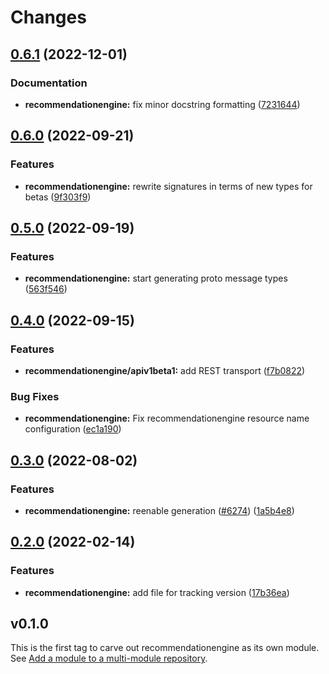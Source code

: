 # Changes

## [0.6.1](https://github.com/googleapis/google-cloud-go/compare/recommendationengine/v0.6.0...recommendationengine/v0.6.1) (2022-12-01)


### Documentation

* **recommendationengine:** fix minor docstring formatting ([7231644](https://github.com/googleapis/google-cloud-go/commit/7231644e71f05abc864924a0065b9ea22a489180))

## [0.6.0](https://github.com/googleapis/google-cloud-go/compare/recommendationengine/v0.5.0...recommendationengine/v0.6.0) (2022-09-21)


### Features

* **recommendationengine:** rewrite signatures in terms of new types for betas ([9f303f9](https://github.com/googleapis/google-cloud-go/commit/9f303f9efc2e919a9a6bd828f3cdb1fcb3b8b390))

## [0.5.0](https://github.com/googleapis/google-cloud-go/compare/recommendationengine/v0.4.0...recommendationengine/v0.5.0) (2022-09-19)


### Features

* **recommendationengine:** start generating proto message types ([563f546](https://github.com/googleapis/google-cloud-go/commit/563f546262e68102644db64134d1071fc8caa383))

## [0.4.0](https://github.com/googleapis/google-cloud-go/compare/recommendationengine/v0.3.0...recommendationengine/v0.4.0) (2022-09-15)


### Features

* **recommendationengine/apiv1beta1:** add REST transport ([f7b0822](https://github.com/googleapis/google-cloud-go/commit/f7b082212b1e46ff2f4126b52d49618785c2e8ca))


### Bug Fixes

* **recommendationengine:** Fix recommendationengine resource name configuration ([ec1a190](https://github.com/googleapis/google-cloud-go/commit/ec1a190abbc4436fcaeaa1421c7d9df624042752))

## [0.3.0](https://github.com/googleapis/google-cloud-go/compare/recommendationengine/v0.2.0...recommendationengine/v0.3.0) (2022-08-02)


### Features

* **recommendationengine:** reenable generation ([#6274](https://github.com/googleapis/google-cloud-go/issues/6274)) ([1a5b4e8](https://github.com/googleapis/google-cloud-go/commit/1a5b4e82720ab81192a618308fc5cf09576cff02))

## [0.2.0](https://github.com/googleapis/google-cloud-go/compare/recommendationengine/v0.1.0...recommendationengine/v0.2.0) (2022-02-14)


### Features

* **recommendationengine:** add file for tracking version ([17b36ea](https://github.com/googleapis/google-cloud-go/commit/17b36ead42a96b1a01105122074e65164357519e))

## v0.1.0

This is the first tag to carve out recommendationengine as its own module. See
[Add a module to a multi-module repository](https://github.com/golang/go/wiki/Modules#is-it-possible-to-add-a-module-to-a-multi-module-repository).
